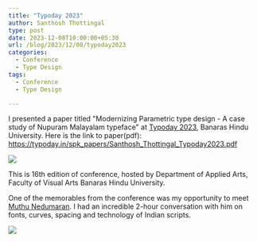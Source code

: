 ```yaml
---
title: "Typoday 2023"
author: Santhosh Thottingal
type: post
date: 2023-12-08T10:00:00+05:30
url: /blog/2023/12/08/typoday2023
categories:
  - Conference
  - Type Design
tags:
  - Conference
  - Type Design

---
```


I presented a paper titled "Modernizing Parametric type design - A case study of Nupuram Malayalam typeface" at [Typoday 2023](https://typoday.in), Banaras Hindu University. Here is the link to paper(pdf): https://typoday.in/spk_papers/Santhosh_Thottingal_Typoday2023.pdf

![](/wp-content/uploads/2023/12/typoday2023.jpeg)

This is 16th edition of conference, hosted  by Department of Applied Arts, Faculty of Visual Arts Banaras Hindu University.

One of the memorables from the conference was my opportunity to meet [Muthu Nedumaran](https://muthunedumaran.com/). I had an incredible 2-hour conversation with him on fonts, curves, spacing and technology of Indian scripts.

![](/wp-content/uploads/2023/12/typoday2023-muthu-santhosh.jpeg)


